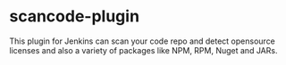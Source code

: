 # scancode-plugin
This plugin for Jenkins can scan your code repo and detect opensource licenses and also a variety of packages like NPM, RPM, Nuget and JARs.
